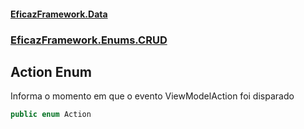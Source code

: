#### [EficazFramework.Data](EficazFrameworkData.md 'EficazFramework Data')
### [EficazFramework.Enums.CRUD](EficazFrameworkData.md#EficazFramework.Enums.CRUD 'EficazFramework.Enums.CRUD')

## Action Enum

Informa o momento em que o evento ViewModelAction foi disparado

```csharp
public enum Action
```